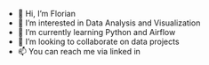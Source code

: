 - 👋 Hi, I’m Florian
- 👀 I’m interested in Data Analysis and Visualization
- 🌱 I’m currently learning Python and Airflow
- 💞️ I’m looking to collaborate on data projects
- 📫 You can reach me via linked in


<!---
FuchsRLTN/FuchsRLTN is a ✨ special ✨ repository because its `README.md` (this file) appears on your GitHub profile.
You can click the Preview link to take a look at your changes.
--->

